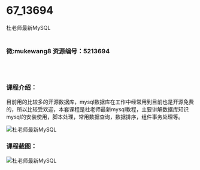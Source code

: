 # 67_13694
杜老师最新MySQL
<br/></br>
<h3>微:mukewang8 资源编号：5213694</h3>
<br/></br>
<h3>课程介绍：</h3>
<p>目前用的比较多的开源数据库，mysql数据库在工作中经常用到目前也是开源免费的，所以比较受欢迎，本套课程是杜老师最新mysql教程，主要讲解数据库知识mysql的安装使用，脚本处理，常用数据查询，数据排序，组件事务处理等。</p>
<p><img src="https://www.ko996.com/wp-content/uploads/img/2020/06/1-32-300x171.png" alt="杜老师最新MySQL"></p>
<div class="info-desc">
<h3>课程截图：</h3>
<p><img src="https://www.ko996.com/wp-content/uploads/img/2020/06/2-35.png" alt="杜老师最新MySQL"></p>


			
</div>
